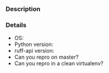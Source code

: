### Description



### Details

* OS:
* Python version:
* ruff-api version:
* Can you repro on master?
* Can you repro in a clean virtualenv?
